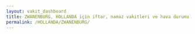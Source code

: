 ```yaml
---
layout: vakit_dashboard
title: ZWANENBURG, HOLLANDA için iftar, namaz vakitleri ve hava durumu - ilçe/eyalet seç
permalink: /HOLLANDA/ZWANENBURG/
---
```


<script type="text/javascript">
  var GLOBAL_COUNTRY = 'HOLLANDA';
  var GLOBAL_CITY = 'ZWANENBURG';
  var GLOBAL_STATE = '';
  var lat = 72;
  var lon = 21;
</script>

